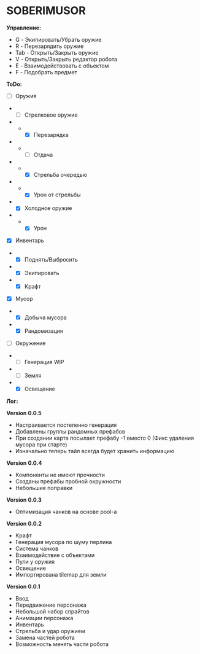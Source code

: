 # SOBERIMUSOR

**Управление:**
- G - Экипировать/Убрать оружие
- R - Перезарядить оружие
- Tab - Открыть/Закрыть оружие
- V - Открыть/Закрыть редактор робота
- E - Взаимодействовать с объектом
- F - Подобрать предмет

**ToDo:**
- [ ] Оружия
- - [ ] Стрелковое оружие
- - - [x] Перезарядка
- - - [ ] Отдача
- - - [x] Стрельба очередью
- - - [x] Урон от стрельбы
- - [x] Холодное оружие
- - - [x] Урон

- [x] Инвентарь
- - [x] Поднять/Выбросить
- - [x] Экипировать
- - [x] Крафт

- [x] Мусор
- - [x] Добыча мусора
- - [x] Рандомизация

- [ ] Окружение
- - [ ] Генерация WIP
- - [ ] Земля
- - [x] Освещение

**Лог:**

**Version 0.0.5**
- Настраивается постепенно генерация
- Добавлены группы рандомных префабов 
- При создании карта посылает префабу -1 вместо 0 (Фикс удаления мусора при старте)
- Изначально теперь тайл всегда будет хранить информацию

**Version 0.0.4**
- Компоненты не имеют прочности
- Созданы префабы пробной окружности
- Небольшие поправки

**Version 0.0.3**
- Оптимизация чанков на основе pool-а

**Version 0.0.2**
- Крафт
- Генерация мусора по шуму перлина
- Система чанков
- Взаимодействие с объектами
- Пули у оружия
- Освещение
- Импортирована tilemap для земли

**Version 0.0.1**
- Ввод
- Передвижение персонажа
- Небольшой набор спрайтов
- Анимации персонажа
- Инвентарь
- Стрельба и удар оружием
- Замена частей робота
- Возможность менять части робота
